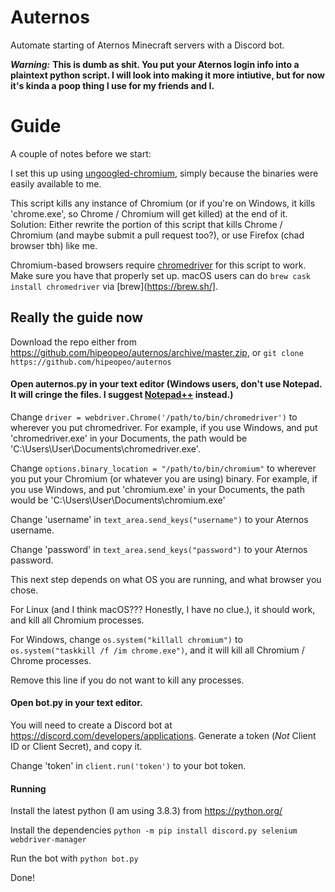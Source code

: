 # Auternos
Automate starting of Aternos Minecraft servers with a Discord bot.

***Warning:*** **This is dumb as shit. You put your Aternos login info into a plaintext python script. I will look into making it more intiutive, but for now it's kinda a poop thing I use for my friends and I.**

# Guide
A couple of notes before we start:

I set this up using [ungoogled-chromium](https://ungoogled-software.github.io/ungoogled-chromium-binaries/), simply because the binaries were easily available to me.

This script kills any instance of Chromium (or if you're on Windows, it kills 'chrome.exe', so Chrome / Chromium will get killed) at the end of it. Solution: Either rewrite the portion of this script that kills Chrome / Chromium (and maybe submit a pull request too?), or use Firefox (chad browser tbh) like me.

Chromium-based browsers require [chromedriver](https://sites.google.com/a/chromium.org/chromedriver/) for this script to work. Make sure you have that properly set up. macOS users can do `brew cask install chromedriver` via [brew](https://brew.sh/].

## Really the guide now

Download the repo either from https://github.com/hipeopeo/auternos/archive/master.zip, or
`git clone https://github.com/hipeopeo/auternos`

#### Open auternos.py in your text editor (Windows users, don't use Notepad. It will cringe the files. I suggest [Notepad++](https://notepad-plus-plus.org/) instead.)

Change `driver = webdriver.Chrome('/path/to/bin/chromedriver')` to wherever you put chromedriver. For example, if you use Windows, and put 'chromedriver.exe' in your Documents, the path would be 'C:\Users\User\Documents\chromedriver.exe'.

Change `options.binary_location = "/path/to/bin/chromium"` to wherever you put your Chromium (or whatever you are using) binary. For example, if you use Windows, and put 'chromium.exe' in your Documents, the path would be 'C:\Users\User\Documents\chromium.exe'

Change 'username' in `text_area.send_keys("username")` to your Aternos username.

Change 'password' in `text_area.send_keys("password")` to your Aternos password.

This next step depends on what OS you are running, and what browser you chose.

For Linux (and I think macOS??? Honestly, I have no clue.), it should work, and kill all Chromium processes.

For Windows, change `os.system("killall chromium")` to `os.system("taskkill /f /im chrome.exe")`, and it will kill all Chromium / Chrome processes.

Remove this line if you do not want to kill any processes.

#### Open bot.py in your text editor.

You will need to create a Discord bot at https://discord.com/developers/applications. Generate a token (*Not* Client ID or Client Secret), and copy it.

Change 'token' in `client.run('token')` to your bot token.

#### Running

Install the latest python (I am using 3.8.3) from  https://python.org/

Install the dependencies `python -m pip install discord.py selenium webdriver-manager`

Run the bot with `python bot.py`

Done!
